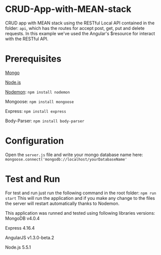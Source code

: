 # CRUD-App-with-MEAN-stack
CRUD app with MEAN stack using the RESTful Local API contained in the folder: `api`, which has the routes for accept post, get, put and delete requests. In this example we've used the Angular's $resource for interact with the RESTful API.

# Prerequisites
[Mongo](https://docs.mongodb.com/manual/installation/)

[Node.js](https://nodejs.org/en/download/package-manager/)

[Nodemon](https://nodemon.io/): `npm install nodemon`

Mongoose: `npm install mongoose`

Express: `npm install express`

Body-Parser: `npm install body-parser`

# Configuration
Open the `server.js` file  and write your mongo database name here:
`mongoose.connect('mongodb://localhost/yourDatabaseName'`

# Test and Run
For test and run just run the following command in the root folder:
`npm run start`
This will run the application and if you make any change to the files the server will restart automatically thanks to Nodemon.

This application was runned and tested using following libraries versions:
MongoDB v4.0.4

Express 4.16.4

AngularJS v1.3.0-beta.2

Node.js 5.5.1
